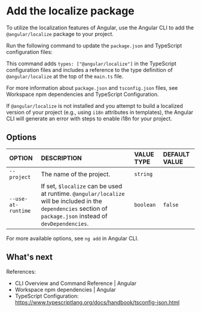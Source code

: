 # Add the localize package

To utilize the localization features of Angular, use the Angular CLI to add the `@angular/localize` package to your project.

Run the following command to update the `package.json` and TypeScript configuration files:

<docs-code path="adev/src/content/examples/i18n/doc-files/commands.sh" visibleRegion="add-localize"/>

This command adds `types: ["@angular/localize"]` in the TypeScript configuration files and includes a reference to the type definition of `@angular/localize` at the top of the `main.ts` file.

For more information about `package.json` and `tsconfig.json` files, see Workspace npm dependencies and TypeScript Configuration.

If `@angular/localize` is not installed and you attempt to build a localized version of your project (e.g., using `i18n` attributes in templates), the Angular CLI will generate an error with steps to enable i18n for your project.

## Options

| OPTION           | DESCRIPTION | VALUE TYPE | DEFAULT VALUE |
|:---              |:---         |:---        |:---           |
| `--project`      | The name of the project. | `string` |  |
| `--use-at-runtime` | If set, `$localize` can be used at runtime. `@angular/localize` will be included in the `dependencies` section of `package.json` instead of `devDependencies`. | `boolean` | `false` |

For more available options, see `ng add` in Angular CLI.

## What's next

<docs-pill-row>
  <docs-pill href="guide/i18n/locale-id" title="Refer to locales by ID"/>
</docs-pill-row>

References:
- CLI Overview and Command Reference | Angular
- Workspace npm dependencies | Angular
- TypeScript Configuration: https://www.typescriptlang.org/docs/handbook/tsconfig-json.html